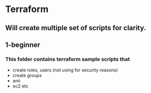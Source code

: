 # Terraform

## Will create multiple set of scripts for clarity.

## 1-beginner 
### This folder  contains terraform sample scripts that
  - create roles, users (not using for security reasons)
  - create groups
  - ami
  - ec2 etc

